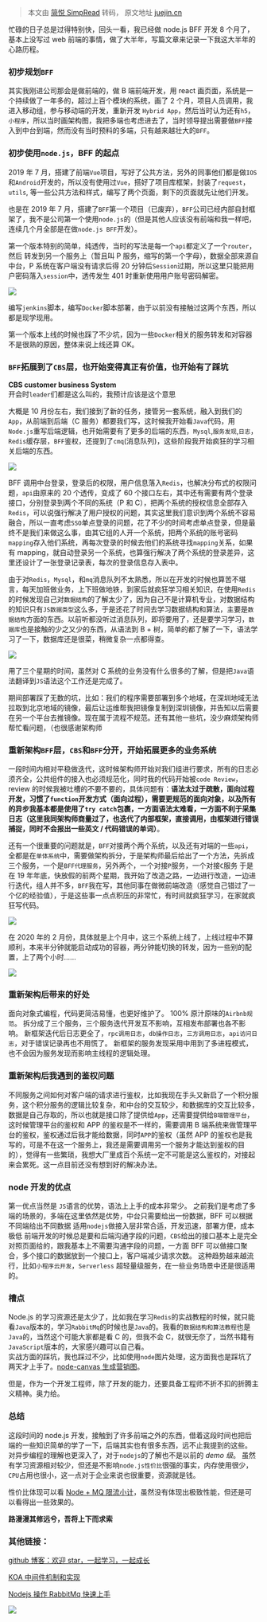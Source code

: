 > 本文由 [简悦 SimpRead](http://ksria.com/simpread/) 转码， 原文地址 [juejin.cn](https://juejin.cn/post/6844904084709834766?searchId=202310112321308327B15ADF8DF7D46EDD)

忙碌的日子总是过得特别快，回头一看，我已经做 node.js BFF 开发 8 个月了，基本上没写过 web 前端的事情，做了大半年，写篇文章来记录一下我这大半年的心路历程。

### 初步规划`BFF`

其实我刚进公司那会是做前端的，做 B 端前端开发，用 react 画页面，系统是一个持续做了一年多的，超过上百个模块的系统，画了 2 个月，项目人员调用，我进入移动组，参与移动端的开发，重新开发 `Hybrid App`，然后当时认为还有`h5`，`小程序`，所以当时画架构图，我把多端也考虑进去了，当时领导提出需要做`BFF`接入到中台到端，然而没有当时预料的多端，只有越来越壮大的`BFF`。

### 初步使用`node.js`，BFF 的起点

2019 年 7 月，搭建了前端`Vue`项目，写好了公共方法，另外的同事他们都是做`IOS`和`Android`开发的，所以没有使用过`Vue`，搭好了项目库框架，封装了`request`，`utils`, 等一些公共方法和样式，编写了两个页面，剩下的页面就先让他们开发。

也是在 2019 年 7 月，搭建了`BFF`第一个项目（已废弃），`BFF`公司已经内部自封框架了，我不是公司第一个使用`node.js`的（但是其他人应该没有前端和我一样吧，连续几个月全部是在做`node.js BFF`开发）。

第一个版本特别的简单，纯透传，当时的写法是每一个`api`都定义了一个`router`，然后 转发到另一个服务上（暂且叫 P 服务，缩写的第一个字母），数据全部来源自中台，P 系统在客户端没有请求后得 20 分钟后`Session`过期，所以这里只能把用户密码落入`session`中，透传发生 401 时重新使用用户账号密码解密。

![](https://p1-jj.byteimg.com/tos-cn-i-t2oaga2asx/gold-user-assets/2020/3/8/170ba292a0ceec79~tplv-t2oaga2asx-jj-mark:3024:0:0:0:q75.awebp)

编写`jenkins`脚本，编写`Docker`脚本部署，由于以前没有接触过这两个东西，所以都是现学现用。

第一个版本上线的时候也踩了不少坑，因为一些`Docker`相关的服务转发和对容器不是很熟的原因，整体来说上线还算 OK。

### `BFF`拓展到了`CBS`层，也开始变得真正有价值，也开始有了踩坑

**CBS customer business System**  
开会时`leader`们都是这么叫的，我预计应该是这个意思

大概是 10 月份左右，我们接到了新的任务，接管另一套系统，融入到我们的`App`，从前端到后端（C 服务）都要我们写，这时候我开始看`Java`代码，用`Node.js`重写后端逻辑，也开始需要有了更多的后端的东西，`Mysql`,`服务发现`,`日志`，`Redis`缓存层，`BFF`鉴权，还提到了`cmq`(消息队列)，这些阶段我开始疯狂的学习相关后端的东西。

![](https://p1-jj.byteimg.com/tos-cn-i-t2oaga2asx/gold-user-assets/2020/3/8/170ba299f3563a75~tplv-t2oaga2asx-jj-mark:3024:0:0:0:q75.awebp)

BFF 调用中台登录，登录后的权限，用户信息落入`Redis`，也解决分布式的权限问题，`api`由原来的 20 个透传，变成了 60 个接口左右，其中还有需要有两个登录接口，分别登录到两个不同的系统（P 和 C），把两个系统的授权信息全部存入`Redis`，可以说强行解决了用户授权的问题，其实这里我们意识到两个系统不容易融合，所以一直考虑`SSO`单点登录的问题，花了不少的时间考虑单点登录，但是最终不是我们来做这么事，由其它组的人开一个系统，把两个系统的账号密码`mapping`存入他们系统，再每次登录的时候去他们的系统寻找`mapping`关系，如果有 mapping，就自动登录另一个系统，也算强行解决了两个系统的登录差异，这里还设计了一张登录记录表，每次的登录信息存入表中。

由于对`Redis`，`Mysql`，和`mq`消息队列不太熟悉，所以在开发的时候也算苦不堪言，每天加班做业务，上下班做地铁，到家后就疯狂学习相关知识，在使用`Redis`的时候发现自己对`数据结构`的了解太少了，因为自己不是计算机专业，对数据结构的知识只有`JS数据类型`这么多，于是还花了时间去学习数据结构和算法，主要是`数据结构`方面的东西。以前听都没听过消息队列，即将要用了，还是要学习学习，`数据库`也是接触的少之又少的东西，从语法到 B + 树，简单的都了解了一下，语法学习了一下，数据库还是很菜，稍微复杂一点都得查。

![](https://p1-jj.byteimg.com/tos-cn-i-t2oaga2asx/gold-user-assets/2020/3/8/170ba29d3064c0b2~tplv-t2oaga2asx-jj-mark:3024:0:0:0:q75.awebp)

用了三个星期的时间，虽然对 C 系统的业务没有什么很多的了解，但是把`Java`语法翻译到`JS`语法这个工作还是完成了。

期间部署踩了无数的坑，比如：我们的程序需要部署到多个地域，在深圳地域无法拉取到北京地域的镜像，最后让运维帮我把镜像复制到深圳镜像，并告知以后需要在另一个平台去推镜像。现在属于流程不规范。还有其他一些坑，没少麻烦架构师帮忙看问题，（也很感谢架构师

### 重新架构`BFF`层，`CBS`和`BFF`分开，开始拓展更多的业务系统

一段时间内相对平稳做迭代，这时候架构师开始对我们组进行要求，所有的日志必须齐全，公共组件的接入也必须规范化，同时我的代码开始被`code Review`，review 的时候我被吐槽的不要不要的，具体问题有：**语法太过于疏散，面向过程开发，习惯了`function`开发方式（面向过程），需要更规范的面向对象，以及所有的异步我基本都是使用了`try catch`包裹，一方面语法太难看，一方面不利于采集日志（这里我同架构师商量过了，也迭代了内部框架，直接调用，由框架进行错误捕捉，同时不会报出一些英文 / 代码错误的单词）**。

还有一个很重要的问题就是，`BFF`对接两个两个系统，以及还有对端的一些`api`，全都是在`单体系统`中，需要做架构拆分，于是架构师最后给出了一个方法，先拆成三个服务，一个是`BFF代理服务`，另外两个，一个对接`P`服务，一个对接`C`服务 于是在 19 年年底，快放假的前两个星期，我开始了改造之路，一边进行改造，一边进行迭代，组人并不多，`BFF`我在写，其他同事在做微前端改造（感觉自己错过了一个亿的经验值），于是这些事一点点积压的非常忙，有时间就疯狂学习，在家就疯狂写代码。

![](https://p1-jj.byteimg.com/tos-cn-i-t2oaga2asx/gold-user-assets/2020/3/8/170ba2d3af599eda~tplv-t2oaga2asx-jj-mark:3024:0:0:0:q75.awebp)

在 2020 年的 2 月份，具体就是上个月中，这三个系统上线了，上线过程中不算顺利，本来半分钟就能启动成功的容器，两分钟能切换的转发，因为一些别的配置，上了两个小时......

![](https://p1-jj.byteimg.com/tos-cn-i-t2oaga2asx/gold-user-assets/2020/3/8/170ba2d8be8d01c7~tplv-t2oaga2asx-jj-mark:3024:0:0:0:q75.awebp)

### 重新架构后带来的好处

面向对象式编程，代码更简洁易懂，也更好维护了。 100% 原汁原味的`Airbnb规范`。 拆分成了三个服务，三个服务迭代开发互不影响，互相发布部署也各不影响。 新框架迭代后日志更全了，`rpc调用日志`，`db操作日志`，`三方调用日志`，`api访问日志`，对于错误记录再也不用慌了。 新框架的服务发现采用中用到了多进程模式，也不会因为服务发现而影响主线程的逻辑处理。

### 重新架构后我遇到的鉴权问题

不同服务之间如何对客户端的请求进行鉴权，比如我现在手头又新启了一个积分服务，这个积分服务的逻辑比较复杂，和中台的交互较少，和数据库的交互比较多，数据是自己存取的，所以也就是接口除了提供给`App`，还需要提供给`B端管理平台`，这时候管理平台的鉴权和 APP 的鉴权是不一样的，需要调用 B 端系统来做管理平台的鉴权，鉴权通过后我才能给数据，同时`APP`的鉴权（虽然 APP 的鉴权也是我写的，可是不在这一个服务上，我还是需要调用另一个服务才能达到鉴权的目的），觉得有一些繁琐，我想大厂里成百个系统一定不可能是这么鉴权的，对接起来会累死。这一点目前还没有想到好的解决办法。

### node 开发的优点

第一优点当然是 `JS`语言的优势，语法上上手的成本非常少。 之前我们是考虑了多端的场景的，多端在这里依然是优势，中台只需要给出一份数据，BFF 可以根据不同端给出不同数据 适用`nodejs`做接入层非常合适，开发迅速，部署方便，成本极低 前端开发的时候总是要和后端沟通字段的问题，`CBS`给出的接口基本上是完全对照页面给的，跟我基本上不需要沟通字段的问题，一方面 BFF 可以做接口聚合，多个接口的数据放到一个接口上，客户端减少请求次数。 这种趋势越来越流行，比如`小程序云开发`，`Serverless` 超轻量级服务，在一些业务场景中还是很适用的。

### 槽点

Node.js 的学习资源还是太少了，比如我在学习`Redis`的实战教程的时候，就只能看`Java`版本的，学习`RabbitMq`的时候也是`Java`的。我看的`数据结构和算法教程`也是`Java`的，当然这个可能大家都是看 C 的，但我不会 C，就很无奈了，当然书籍有`JavaScript`版本的，大家感兴趣可以自己看。  
实战方面的踩坑，我也踩过不少，比如使用`node`图片处理，这方面我也是踩坑了两天才上手了。[node-canvas 生成营销图](https://link.juejin.cn?target=https%3A%2F%2Fgithub.com%2Fcoolliyong%2Fcoolliyong.github.io%2Fblob%2Fmaster%2Fdocs%2Fnode%2Fnode_canvas.md "https://github.com/coolliyong/coolliyong.github.io/blob/master/docs/node/node_canvas.md")。

但是，作为一个开发工程师，除了开发的能力，还要具备工程师不折不扣的折腾主义精神。奥力给。

### 总结

这段时间的 node.js 开发，接触到了许多前端之外的东西，借着这段时间也把后端的一些知识简单的学了一下，后端其实也有很多东西，远不止我提到的这些。 对异步编程的理解也更深入了，对于`nodejs`的了解也不是以前的 _demo 级_。 虽然有学习资源相对较少，但还是不影响`node.js性价比`很强的事实，内存使用很少，`CPU`占用也很小，这一点对于企业来说也很重要，资源就是钱。

性价比体现可以看 [Node + MQ 限流小计](https://link.juejin.cn?target=https%3A%2F%2Fgithub.com%2Fcoolliyong%2Fcoolliyong.github.io%2Fblob%2Fmaster%2Fdocs%2Fnode%2Fcurrent_limiting.md "https://github.com/coolliyong/coolliyong.github.io/blob/master/docs/node/current_limiting.md")，虽然没有体现出极致性能，但还是可以看得出一些效果的。

**路漫漫其修远兮，吾将上下而求索**

### 其他链接：

[github 博客：欢迎 star，一起学习，一起成长](https://link.juejin.cn?target=https%3A%2F%2Fgithub.com%2Fcoolliyong%2Fcoolliyong.github.io "https://github.com/coolliyong/coolliyong.github.io")

[KOA 中间件机制和实现](https://link.juejin.cn?target=https%3A%2F%2Fgithub.com%2Fcoolliyong%2Fcoolliyong.github.io%2Fblob%2Fmaster%2Fdocs%2Fnode%2Fkoa_middle.md "https://github.com/coolliyong/coolliyong.github.io/blob/master/docs/node/koa_middle.md")

[Nodejs 操作 RabbitMq 快速上手](https://link.juejin.cn?target=https%3A%2F%2Fgithub.com%2Fcoolliyong%2Fnode_rabbitMQ_mqtutorial%2Fblob%2Fmaster%2FREADME.md "https://github.com/coolliyong/node_rabbitMQ_mqtutorial/blob/master/README.md")

![](https://p1-jj.byteimg.com/tos-cn-i-t2oaga2asx/gold-user-assets/2020/3/8/170ba283bb12e3c4~tplv-t2oaga2asx-jj-mark:3024:0:0:0:q75.awebp)